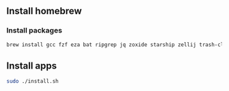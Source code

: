 ## Install homebrew

### Install packages
```sh
brew install gcc fzf eza bat ripgrep jq zoxide starship zellij trash-cli btop neovim lazygit lazydocker fastfetch cmatrix atuin gh stow gitleaks cowsay
```
## Install apps 

```sh
sudo ./install.sh
```